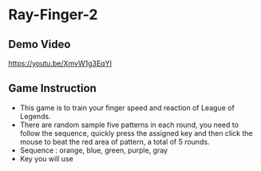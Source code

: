 # Ray-Finger-2
## Demo Video
https://youtu.be/XmvW1g3EqYI
## Game Instruction
* This game is to train your finger speed and reaction of League of Legends.
* There are random sample five patterns in each round, you need to follow the sequence, quickly press the assigned key and then click the mouse to beat the red area of pattern, a total of 5 rounds.
* Sequence : orange, blue, green, purple, gray
* Key you will use
